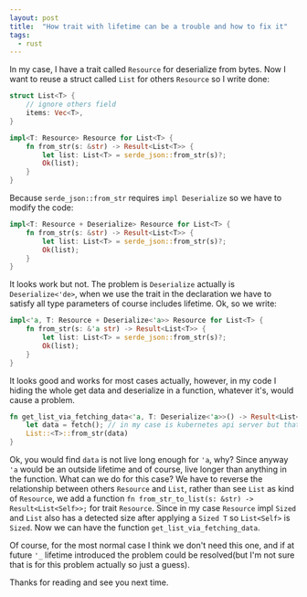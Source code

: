 ```yaml
---
layout: post
title:  "How trait with lifetime can be a trouble and how to fix it"
tags:
  - rust
---
```



In my case, I have a trait called `Resource` for deserialize from bytes. Now I want to reuse a struct called `List` for others `Resource` so I write done:

```rust
struct List<T> {
    // ignore others field
    items: Vec<T>,
}

impl<T: Resource> Resource for List<T> {
    fn from_str(s: &str) -> Result<List<T>> {
        let list: List<T> = serde_json::from_str(s)?;
        Ok(list);
    }
}
```

Because `serde_json::from_str` requires `impl Deserialize` so we have to modify the code:

```rust
impl<T: Resource + Deserialize> Resource for List<T> {
    fn from_str(s: &str) -> Result<List<T>> {
        let list: List<T> = serde_json::from_str(s)?;
        Ok(list);
    }
}
```

It looks work but not. The problem is `Deserialize` actually is `Deserialize<'de>`, when we use the trait in the declaration we have to satisfy all type parameters of course includes lifetime. Ok, so we write:

```rust
impl<'a, T: Resource + Deserialize<'a>> Resource for List<T> {
    fn from_str(s: &'a str) -> Result<List<T>> {
        let list: List<T> = serde_json::from_str(s)?;
        Ok(list);
    }
}
```

It looks good and works for most cases actually, however, in my code I hiding the whole get data and deserialize in a function, whatever it's, would cause a problem.

```rust
fn get_list_via_fetching_data<'a, T: Deserialize<'a>>() -> Result<List<T>> {
    let data = fetch(); // in my case is kubernetes api server but that's fine
    List::<T>::from_str(data)
}
```

Ok, you would find `data` is not live long enough for `'a`, why? Since anyway `'a` would be an outside lifetime and of course, live longer than anything in the function. What can we do for this case? We have to reverse the relationship between others `Resource` and `List`, rather than see `List` as kind of `Resource`, we add a function `fn from_str_to_list(s: &str) -> Result<List<Self>>;` for trait `Resource`. Since in my case `Resource` impl `Sized` and `List` also has a detected size after applying a `Sized T` so `List<Self>` is `Sized`. Now we can have the function `get_list_via_fetching_data`.

Of course, for the most normal case I think we don't need this one, and if at future `'_` lifetime introduced the problem could be resolved(but I'm not sure that is for this problem actually so just a guess).

Thanks for reading and see you next time.

